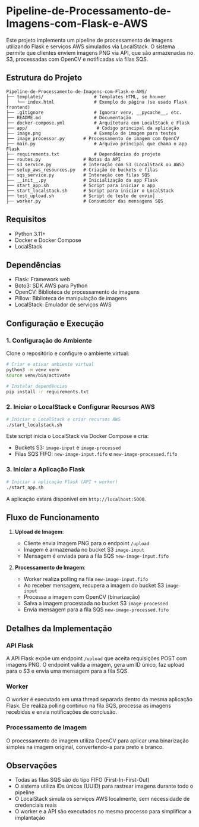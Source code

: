# Pipeline-de-Processamento-de-Imagens-com-Flask-e-AWS

Este projeto implementa um pipeline de processamento de imagens utilizando Flask e serviços AWS simulados via LocalStack. O sistema permite que clientes enviem imagens PNG via API, que são armazenadas no S3, processadas com OpenCV e notificadas via filas SQS.

## Estrutura do Projeto

```
Pipeline-de-Processamento-de-Imagens-com-Flask-e-AWS/
├── templates/                   # Templates HTML, se houver
│   └── index.html               # Exemplo de página (se usado Flask frontend)
├── .gitignore                   # Ignorar venv, __pycache__, etc.
├── README.md                    # Documentação
├── docker-compose.yml           # Arquitetura com LocalStack e Flask
├── app/                          # Código principal da aplicação
├── image.png                    # Exemplo de imagem para testes
├── image_processor.py       # Processamento de imagem com OpenCV
├── main.py                      # Arquivo principal que chama o app Flask
├── requirements.txt             # Dependências do projeto
├── routes.py                # Rotas da API
├── s3_service.py            # Interação com S3 (LocalStack ou AWS)
├── setup_aws_resources.py   # Criação de buckets e filas
├── sqs_service.py           # Interação com filas SQS
├── __init__.py              # Inicialização da app Flask
├── start_app.sh             # Script para iniciar o app
├── start_localstack.sh      # Script para iniciar o LocalStack
├── test_upload.sh           # Script de teste de envio│   
├── worker.py                # Consumidor das mensagens SQS   

```

## Requisitos

- Python 3.11+
- Docker e Docker Compose
- LocalStack

## Dependências

- Flask: Framework web
- Boto3: SDK AWS para Python
- OpenCV: Biblioteca de processamento de imagens
- Pillow: Biblioteca de manipulação de imagens
- LocalStack: Emulador de serviços AWS

## Configuração e Execução

### 1. Configuração do Ambiente

Clone o repositório e configure o ambiente virtual:

```bash
# Criar e ativar ambiente virtual
python3 -m venv venv
source venv/bin/activate

# Instalar dependências
pip install -r requirements.txt
```

### 2. Iniciar o LocalStack e Configurar Recursos AWS

```bash
# Iniciar o LocalStack e criar recursos AWS
./start_localstack.sh
```

Este script inicia o LocalStack via Docker Compose e cria:
- Buckets S3: `image-input` e `image-processed`
- Filas SQS FIFO: `new-image-input.fifo` e `new-image-processed.fifo`

### 3. Iniciar a Aplicação Flask

```bash
# Iniciar a aplicação Flask (API + worker)
./start_app.sh
```

A aplicação estará disponível em `http://localhost:5000`.

## Fluxo de Funcionamento

1. **Upload de Imagem**:
   - Cliente envia imagem PNG para o endpoint `/upload`
   - Imagem é armazenada no bucket S3 `image-input`
   - Mensagem é enviada para a fila SQS `new-image-input.fifo`

2. **Processamento de Imagem**:
   - Worker realiza polling na fila `new-image-input.fifo`
   - Ao receber mensagem, recupera a imagem do bucket S3 `image-input`
   - Processa a imagem com OpenCV (binarização)
   - Salva a imagem processada no bucket S3 `image-processed`
   - Envia mensagem para a fila SQS `new-image-processed.fifo`


## Detalhes da Implementação

### API Flask

A API Flask expõe um endpoint `/upload` que aceita requisições POST com imagens PNG. O endpoint valida a imagem, gera um ID único, faz upload para o S3 e envia uma mensagem para a fila SQS.

### Worker

O worker é executado em uma thread separada dentro da mesma aplicação Flask. Ele realiza polling contínuo na fila SQS, processa as imagens recebidas e envia notificações de conclusão.

### Processamento de Imagem

O processamento de imagem utiliza OpenCV para aplicar uma binarização simples na imagem original, convertendo-a para preto e branco.

## Observações

- Todas as filas SQS são do tipo FIFO (First-In-First-Out)
- O sistema utiliza IDs únicos (UUID) para rastrear imagens durante todo o pipeline
- O LocalStack simula os serviços AWS localmente, sem necessidade de credenciais reais
- O worker e a API são executados no mesmo processo para simplificar a implantação
